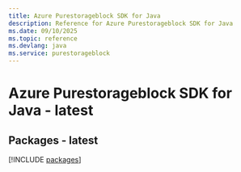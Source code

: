 ```yaml
---
title: Azure Purestorageblock SDK for Java
description: Reference for Azure Purestorageblock SDK for Java
ms.date: 09/10/2025
ms.topic: reference
ms.devlang: java
ms.service: purestorageblock
---
```

# Azure Purestorageblock SDK for Java - latest
## Packages - latest
[!INCLUDE [packages](purestorageblock-index.md)]